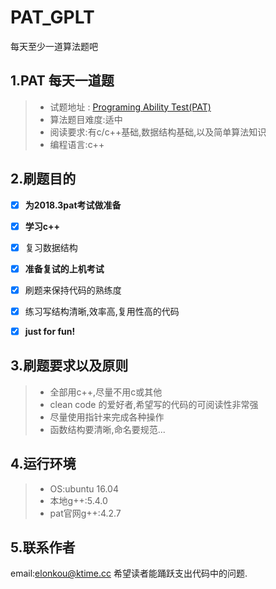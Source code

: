 # PAT_GPLT

每天至少一道算法题吧
## 1.PAT 每天一道题

>- 试题地址 : [Programing Ability Test(PAT)](https://www.patest.cn/contests)
>- 算法题目难度:适中
>- 阅读要求:有c/c++基础,数据结构基础,以及简单算法知识
>- 编程语言:c++
## 2.刷题目的
- [x] **为2018.3pat考试做准备**
- [x] **学习c++**
- [x] 复习数据结构
- [x] **准备复试的上机考试**
- [x] 刷题来保持代码的熟练度
- [x] 练习写结构清晰,效率高,复用性高的代码
- [x] **just for fun!**


## 3.刷题要求以及原则
>- 全部用c++,尽量不用c或其他
>- clean code 的爱好者,希望写的代码的可阅读性非常强
>- 尽量使用指针来完成各种操作
>- 函数结构要清晰,命名要规范...

## 4.运行环境
>- OS:ubuntu 16.04
>- 本地g++:5.4.0
>- pat官网g++:4.2.7

## 5.联系作者
email:elonkou@ktime.cc
希望读者能踊跃支出代码中的问题.


